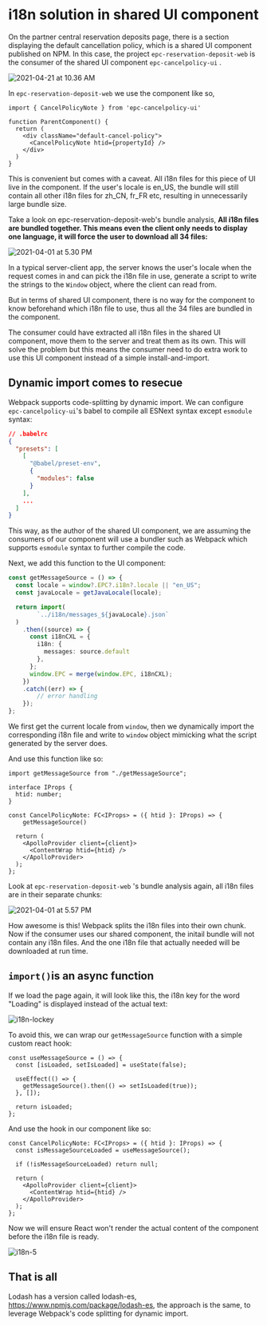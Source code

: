 # i18n solution in shared UI component

On the partner central reservation deposits page, there is a section displaying the default cancellation policy, which is a shared UI component published on NPM. In this case, the project `epc-reservation-deposit-web` is the consumer of the shared UI component `epc-cancelpolicy-ui` . 

![2021-04-21 at 10.36 AM](/Users/sum_xu/Desktop/playground/blogs/i18n-cp-section.png)

In `epc-reservation-deposit-web` we use the component like so,

```tsx
import { CancelPolicyNote } from 'epc-cancelpolicy-ui'

function ParentComponent() {
  return (
    <div className="default-cancel-policy">
      <CancelPolicyNote htid={propertyId} />
    </div>
  )
}
```

This is convenient but comes with a caveat. All i18n files for this piece of UI live in the component. If the user's locale is en_US, the bundle will still contain all other i18n files for zh_CN, fr_FR etc, resulting in unnecessarily large bundle size.

Take a look on epc-reservation-deposit-web's bundle analysis, **All i18n files are bundled together. This means even the client only needs to display one language, it will force the user to download all 34 files:** 

![2021-04-01 at 5.30 PM](/Users/sum_xu/Desktop/playground/blogs/i18n-before-op.png)

In a typical server-client app, the server knows the user's locale when the request comes in and can pick the i18n file in use, generate a script to write the strings to the `Window` object,  where the client can read from.

But in terms of shared UI component, there is no way for the component to know beforehand which i18n file to use, thus all the 34 files are bundled in the component.

The consumer could have extracted all i18n files in the shared UI component, move them to the server and treat them as its own. This will solve the problem but this means the consumer need to do extra work to use this UI component instead of a simple install-and-import. 

## Dynamic import comes to resecue

Webpack supports code-splitting by dynamic import. We can configure `epc-cancelpolicy-ui`'s babel to compile all ESNext syntax except `esmodule` syntax:

```json
// .babelrc
{
  "presets": [
    [
      "@babel/preset-env",
      {
        "modules": false
      }
    ],
    ...
  ]
}
```

This way, as the author of the shared UI component, we are assuming the consumers of our component will use a bundler such as Webpack which supports `esmodule` syntax to further compile the code. 

Next, we add this function to the UI component: 

```typescript
const getMessageSource = () => {
  const locale = window?.EPC?.i18n?.locale || "en_US";
  const javaLocale = getJavaLocale(locale);

  return import(
		`../i18n/messages_${javaLocale}.json`
  )
    .then((source) => {
      const i18nCXL = {
        i18n: {
          messages: source.default
        },
      };
      window.EPC = merge(window.EPC, i18nCXL);
    })
    .catch((err) => {
  		// error handling
    });
};
```

We first get the current locale from `window`, then we dynamically import the corresponding i18n file and write to `window` object mimicking what the script generated by the server does. 

And use this function like so:

```tsx
import getMessageSource from "./getMessageSource";

interface IProps {
  htid: number;
}

const CancelPolicyNote: FC<IProps> = ({ htid }: IProps) => {
	getMessageSource()

  return (
    <ApolloProvider client={client}>
      <ContentWrap htid={htid} />
    </ApolloProvider>
  );
};
```

Look at `epc-reservation-deposit-web` 's bundle analysis again, all i18n files are in their separate chunks: 

![2021-04-01 at 5.57 PM](/Users/sum_xu/Desktop/playground/blogs/i18n-4.png)

How awesome is this! Webpack splits the i18n files into their own chunk. Now if the consumer uses our shared component, the initail bundle will not contain any i18n files. And the one i18n file that actually needed will be downloaded at run time. 

## `import()`is an async function

If we load the page again, it will look like this, the i18n key for the word "Loading" is displayed instead of the actual text:

![i18n-lockey](/Users/sum_xu/Desktop/playground/blogs/i18n-lockey.png) 

To avoid this, we can wrap our `getMessageSource` function with a simple custom react hook:

```react
const useMessageSource = () => {
  const [isLoaded, setIsLoaded] = useState(false);

  useEffect(() => {
    getMessageSource().then(() => setIsLoaded(true));
  }, []);

  return isLoaded;
};
```

And use the hook in our component like so:

```react
const CancelPolicyNote: FC<IProps> = ({ htid }: IProps) => {
  const isMessageSourceLoaded = useMessageSource();

  if (!isMessageSourceLoaded) return null;

  return (
    <ApolloProvider client={client}>
      <ContentWrap htid={htid} />
    </ApolloProvider>
  );
};
```

Now we will ensure React won't render the actual content of the component before the i18n file is ready. 

![i18n-5](/Users/sum_xu/Desktop/playground/blogs/i18n-5.png)

## That is all

Lodash has a version called lodash-es, https://www.npmjs.com/package/lodash-es, the approach is the same, to leverage Webpack's code splitting for dynamic import.
